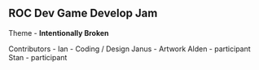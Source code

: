 ## ROC Dev Game Develop Jam

Theme - **Intentionally Broken**

Contributors -
Ian - Coding / Design
Janus - Artwork 
Alden - participant
Stan - participant
